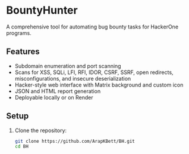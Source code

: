 # BountyHunter
A comprehensive tool for automating bug bounty tasks for HackerOne programs.

## Features
- Subdomain enumeration and port scanning
- Scans for XSS, SQLi, LFI, RFI, IDOR, CSRF, SSRF, open redirects, misconfigurations, and insecure deserialization
- Hacker-style web interface with Matrix background and custom icon
- JSON and HTML report generation
- Deployable locally or on Render

## Setup
1. Clone the repository:
   ```bash
   git clone https://github.com/ArapKBett/BH.git
   cd BH
